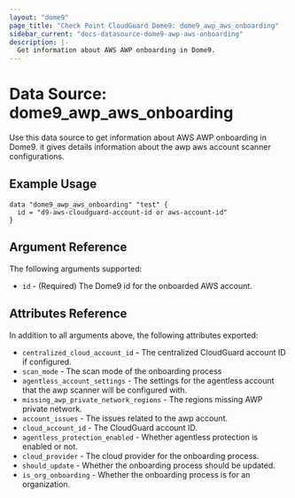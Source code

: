 ```yaml
---
layout: "dome9"
page_title: "Check Point CloudGuard Dome9: dome9_awp_aws_onboarding"
sidebar_current: "docs-datasource-dome9-awp-aws-onboarding"
description: |-
  Get information about AWS AWP onboarding in Dome9.
---
```


# Data Source: dome9_awp_aws_onboarding

Use this data source to get information about AWS AWP onboarding in Dome9.
it gives details information about the awp aws account scanner configurations.

## Example Usage

```hcl
data "dome9_awp_aws_onboarding" "test" {
  id = "d9-aws-cloudguard-account-id or aws-account-id"
}

```

## Argument Reference

The following arguments supported:

* `id` - (Required) The Dome9 id for the onboarded AWS account.

## Attributes Reference

In addition to all arguments above, the following attributes exported:

* `centralized_cloud_account_id` - The centralized CloudGuard account ID if configured.
* `scan_mode` - The scan mode of the onboarding process
* `agentless_account_settings` - The settings for the agentless account that the awp scanner will be configured with.
* `missing_awp_private_network_regions` - The regions missing AWP private network.
* `account_issues` - The issues related to the awp account.
* `cloud_account_id` - The CloudGuard account ID.
* `agentless_protection_enabled` - Whether agentless protection is enabled or not.
* `cloud_provider` - The cloud provider for the onboarding process.
* `should_update` - Whether the onboarding process should be updated.
* `is_org_onboarding` - Whether the onboarding process is for an organization.